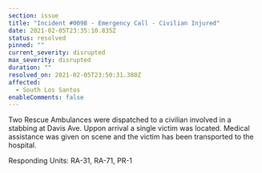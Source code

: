 ```yaml
---
section: issue
title: "Incident #0098 - Emergency Call - Civilian Injured"
date: 2021-02-05T23:35:10.835Z
status: resolved
pinned: ""
current_severity: disrupted
max_severity: disrupted
duration: ""
resolved_on: 2021-02-05T23:50:31.380Z
affected:
  - South Los Santos
enableComments: false
---
```

Two Rescue Ambulances were dispatched to a civilian involved in a stabbing at Davis Ave. Uppon arrival a single victim was located. Medical assistance was given on scene and the victim has been transported to the hospital.

Responding Units: RA-31, RA-71, PR-1
